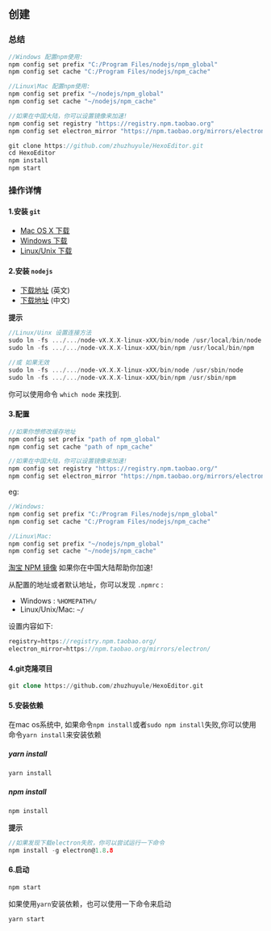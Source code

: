## 创建
### 总结 
```c
//Windows 配置npm使用:
npm config set prefix "C:/Program Files/nodejs/npm_global"
npm config set cache "C:/Program Files/nodejs/npm_cache" 

//Linux\Mac 配置npm使用:
npm config set prefix "~/nodejs/npm_global"
npm config set cache "~/nodejs/npm_cache" 

//如果在中国大陆，你可以设置镜像来加速!
npm config set registry "https://registry.npm.taobao.org"
npm config set electron_mirror "https://npm.taobao.org/mirrors/electron/"

git clone https://github.com/zhuzhuyule/HexoEditor.git
cd HexoEditor
npm install
npm start
```

### 操作详情
#### 1.安装 `git`
- [Mac OS X 下载](https://git-scm.com/download/mac) 
- [Windows 下载](https://git-scm.com/download/win) 
- [Linux/Unix 下载](https://git-scm.com/download/linux)

#### 2.安装 `nodejs`
- [下载地址](https://nodejs.org/en/download/) (英文)
- [下载地址](https://nodejs.org/zh-cn/download/) (中文)

**提示**

```c
//Linux/Uinx 设置连接方法
sudo ln -fs .../.../node-vX.X.X-linux-xXX/bin/node /usr/local/bin/node
sudo ln -fs .../.../node-vX.X.X-linux-xXX/bin/npm /usr/local/bin/npm

//或 如果无效
sudo ln -fs .../.../node-vX.X.X-linux-xXX/bin/node /usr/sbin/node
sudo ln -fs .../.../node-vX.X.X-linux-xXX/bin/npm /usr/sbin/npm
```
你可以使用命令 `which node` 来找到.

#### 3.配置

```c
//如果你想修改缓存地址
npm config set prefix "path of npm_global"
npm config set cache "path of npm_cache" 

//如果在中国大陆，你可以设置镜像来加速!
npm config set registry "https://registry.npm.taobao.org/"
npm config set electron_mirror "https://npm.taobao.org/mirrors/electron/"
```

eg:
```c
//Windows:
npm config set prefix "C:/Program Files/nodejs/npm_global"
npm config set cache "C:/Program Files/nodejs/npm_cache" 

//Linux\Mac:
npm config set prefix "~/nodejs/npm_global"
npm config set cache "~/nodejs/npm_cache"  
```
[淘宝 NPM 镜像](https://npm.taobao.org) 如果你在中国大陆帮助你加速!

从配置的地址或者默认地址，你可以发现 `.npmrc` :
- Windows : `%HOMEPATH%/`
- Linux/Unix/Mac: `~/`  


设置内容如下:
```c
registry=https://registry.npm.taobao.org/
electron_mirror=https://npm.taobao.org/mirrors/electron/
```
#### 4.git克隆项目
```sql
git clone https://github.com/zhuzhuyule/HexoEditor.git
```

#### 5.安装依赖
在mac os系统中, 如果命令`npm install`或者`sudo npm install`失败,你可以使用命令`yarn install`来安装依赖
##### yarn install
```c
yarn install
```
##### npm install
```c
npm install
```
**提示**
```c
//如果发现下载electron失败，你可以尝试运行一下命令
npm install -g electron@1.8.8
```
#### 6.启动
```c
npm start
```
如果使用`yarn`安装依赖，也可以使用一下命令来启动
```
yarn start
```

